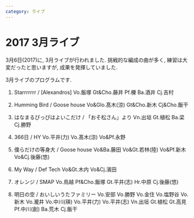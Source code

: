 ```yaml
---
category: ライブ
---
```

# 2017 3月ライブ

3月6日(2017)に, 3月ライブが行われました. 挑戦的な編成の曲が多く, 練習は大変だったと思いますが, 成果を発揮していました.

3月ライブのプログラムです. 

1. Starrrrrrr / [Alexandros]
Vo.飯塚 Gt&Cho.藤井 Pf.櫟 Ba.酒井 Cj.吉村

2. Humming Bird / Goose house
Vo&Glo.髙木(涼) Gt&Cho.新木 Cj&Cho.飯干

3. はなまるぴっぴはよいこだけ / 「おそ松さん」より
Vn.出垣 Gt.植松 Ba.梁 Cj.勝野

4. 366日 / HY
Vo.平井(力) Vo.髙木(涼) Vo&Pf.永野

5.  僕らだけの等身大 / Goose house
Vo&Ba.藤田 Vo&Gt.若林(陸) Vo&Pf.新木 Vo&Cj.後藤(悠)

6. My Way / Def Tech
Vo&Gt.木内 Vo&Cj.濱田

7. オレンジ / SMAP
Vo.鳥越 Pf&Cho.飯塚 Gt.平井(志) Hr.中原 Cj.後藤(悠)

8. 明日の空 / おいしいうたファミリー
Vo.安部 Vo.勝野 Vo.金住 Vo.塩野谷 Vo.新木 Vo.瀧井 Vo.中川(瑛) Vo.平井(力) Vo.平井(志) 
Vn.出垣 Gt.植松 Gt.高見 Pf.中川(創) Ba.荒木 Cj.飯干